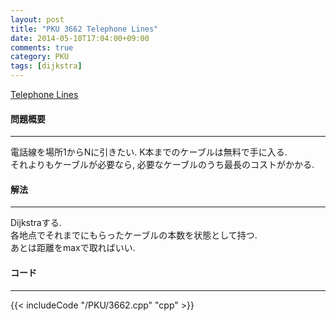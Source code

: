 ```yaml
---
layout: post
title: "PKU 3662 Telephone Lines"
date: 2014-05-10T17:04:00+09:00
comments: true
category: PKU
tags: [dijkstra]
---
```


[Telephone Lines](http://poj.org/problem?id=3662)

#### 問題概要

****

電話線を場所1からNに引きたい. K本までのケーブルは無料で手に入る.  
それよりもケーブルが必要なら, 必要なケーブルのうち最長のコストがかかる.  

#### 解法

****

Dijkstraする.  
各地点でそれまでにもらったケーブルの本数を状態として持つ.  
あとは距離をmaxで取ればいい.  

#### コード

****

{{< includeCode "/PKU/3662.cpp" "cpp" >}}

